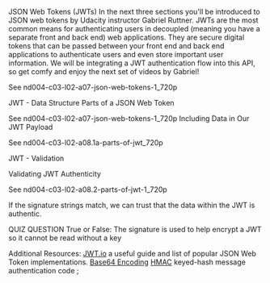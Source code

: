 JSON Web Tokens (JWTs)
In the next three sections you'll be introduced to JSON web tokens by Udacity instructor Gabriel Ruttner. JWTs are the most common means for authenticating users in decoupled (meaning you have a separate front and back end) web applications. They are secure digital tokens that can be passed between your front end and back end applications to authenticate users and even store important user information. We will be integrating a JWT authentication flow into this API, so get comfy and enjoy the next set of videos by Gabriel!

See
nd004-c03-l02-a07-json-web-tokens-1_720p


JWT - Data Structure
Parts of a JSON Web Token

See
nd004-c03-l02-a07-json-web-tokens-1_720p
Including Data in Our JWT Payload


See
nd004-c03-l02-a08.1a-parts-of-jwt_720p

JWT - Validation

Validating JWT Authenticity

See nd004-c03-l02-a08.2-parts-of-jwt-1_720p

If the signature strings match, we can trust that the data within the JWT is authentic.

QUIZ QUESTION
True or False: The signature is used to help encrypt a JWT so it cannot be read without a key



Additional Resources:
[JWT.io](https://jwt.io/introduction/) a useful guide and list of popular JSON Web Token implementations.
[Base64 Encoding](https://en.wikipedia.org/wiki/Base64)
[HMAC](https://en.wikipedia.org/wiki/HMAC) keyed-hash message authentication code
;
